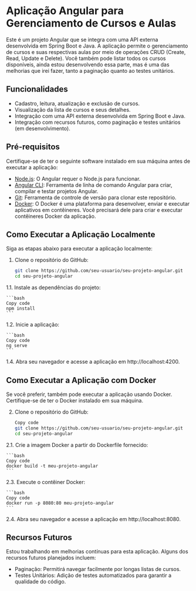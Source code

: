 # Aplicação Angular para Gerenciamento de Cursos e Aulas

Este é um projeto Angular que se integra com uma API externa desenvolvida em Spring Boot e Java. A aplicação permite o gerenciamento de cursos e suas respectivas aulas por meio de operações CRUD (Create, Read, Update e Delete). Você também pode listar todos os cursos disponíveis, ainda estou desenvolvendo essa parte, mas é uma das melhorias que irei fazer, tanto a paginação quanto ao testes unitários.

## Funcionalidades

- Cadastro, leitura, atualização e exclusão de cursos.
- Visualização da lista de cursos e seus detalhes.
- Integração com uma API externa desenvolvida em Spring Boot e Java.
- Integração com recursos futuros, como paginação e testes unitários (em desenvolvimento).

## Pré-requisitos

Certifique-se de ter o seguinte software instalado em sua máquina antes de executar a aplicação:

- [Node.js](https://nodejs.org/): O Angular requer o Node.js para funcionar.
- [Angular CLI](https://cli.angular.io/): Ferramenta de linha de comando Angular para criar, compilar e testar projetos Angular.
- [Git](https://git-scm.com/): Ferramenta de controle de versão para clonar este repositório.
- [Docker](https://www.docker.com/): O Docker é uma plataforma para desenvolver, enviar e executar aplicativos em contêineres. Você precisará dele para criar e executar contêineres Docker da aplicação.


## Como Executar a Aplicação Localmente

Siga as etapas abaixo para executar a aplicação localmente:

1. Clone o repositório do GitHub:

   ```bash
   git clone https://github.com/seu-usuario/seu-projeto-angular.git
   cd seu-projeto-angular
   ```
   
1.1. Instale as dependências do projeto:

	```bash
	Copy code
	npm install
	```
	
1.2. Inicie a aplicação:

	```bash
	Copy code
	ng serve
	```
	
1.4. Abra seu navegador e acesse a aplicação em http://localhost:4200.

## Como Executar a Aplicação com Docker
Se você preferir, também pode executar a aplicação usando Docker. Certifique-se de ter o Docker instalado em sua máquina.

2. Clone o repositório do GitHub:

	```bash
	Copy code
	git clone https://github.com/seu-usuario/seu-projeto-angular.git
	cd seu-projeto-angular
	```
	
2.1. Crie a imagem Docker a partir do Dockerfile fornecido:

	```bash
	Copy code
	docker build -t meu-projeto-angular
	```

2.3. Execute o contêiner Docker:

	```bash
	Copy code
	docker run -p 8080:80 meu-projeto-angular
	```

2.4. Abra seu navegador e acesse a aplicação em http://localhost:8080.


## Recursos Futuros
Estou trabalhando em melhorias contínuas para esta aplicação. Alguns dos recursos futuros planejados incluem:

- Paginação: Permitirá navegar facilmente por longas listas de cursos.
- Testes Unitários: Adição de testes automatizados para garantir a qualidade do código.



